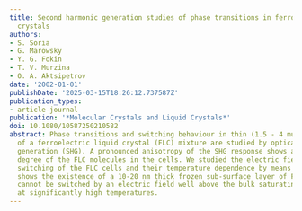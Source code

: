 ```yaml
---
title: Second harmonic generation studies of phase transitions in ferroelectric liquid
  crystals
authors:
- S. Soria
- G. Marowsky
- Y. G. Fokin
- T. V. Murzina
- O. A. Aktsipetrov
date: '2002-01-01'
publishDate: '2025-03-15T18:26:12.737587Z'
publication_types:
- article-journal
publication: '*Molecular Crystals and Liquid Crystals*'
doi: 10.1080/10587250210582
abstract: Phase transitions and switching behaviour in thin (1.5 - 4 mum) planar cells
  of a ferroelectric liquid crystal (FLC) mixture are studied by optical second harmonic
  generation (SHG). A pronounced anisotropy of the SHG response shows a high ordering
  degree of the FLC molecules in the cells. We studied the electric field-induced
  switching of the FLC cells and their temperature dependence by means of SHG. This
  shows the existence of a 10-20 nm thick frozen sub-surface layer of FLC molecules,which
  cannot be switched by an electric field well above the bulk saturating field and
  at significantly high temperatures.
---
```


